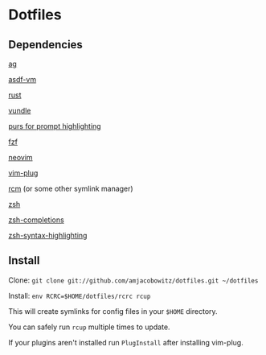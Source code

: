 # Dotfiles

Dependencies
------------
[ag](https://github.com/ggreer/the_silver_searcher)

[asdf-vm](https://github.com/asdf-vm/asdf)

[rust](https://www.rust-lang.org/tools/install)

[vundle](https://github.com/VundleVim/Vundle.vim#quick-start)

[purs for prompt highlighting](https://github.com/xcambar/purs)

[fzf](https://github.com/junegunn/fzf)

[neovim](https://neovim.io/)

[vim-plug](https://github.com/junegunn/vim-plug)

[rcm](https://github.com/thoughtbot/rcm) (or some other symlink manager)

[zsh](https://www.zsh.org/)

[zsh-completions](https://github.com/zsh-users/zsh-completions)

[zsh-syntax-highlighting](https://github.com/zsh-users/zsh-syntax-highlighting)


Install
-------
Clone: `git clone git://github.com/amjacobowitz/dotfiles.git ~/dotfiles`

Install: `env RCRC=$HOME/dotfiles/rcrc rcup`

This will create symlinks for config files in your `$HOME` directory.

You can safely run `rcup` multiple times to update.

If your plugins aren't installed run `PlugInstall` after installing vim-plug.
